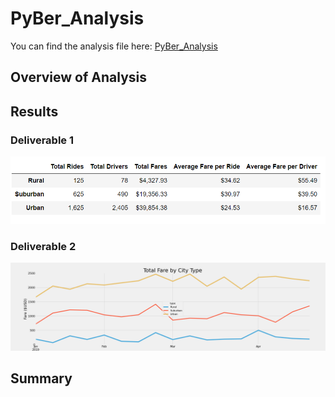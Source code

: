 # PyBer_Analysis

You can find the analysis file here: [PyBer_Analysis](https://github.com/NedaAJ/PyBer_Analysis/blob/main/PyBer_Challenge.ipynb)

## Overview of Analysis

## Results
### Deliverable 1
![PyBer_summary.PNG](Analysis/PyBer_summary.PNG)


### Deliverable 2
![PyBer_fare_summary.png](Analysis/PyBer_fare_summary.png)
## Summary
